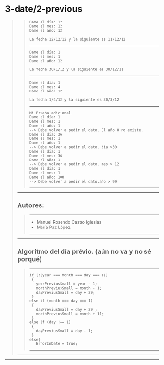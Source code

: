 # 3-date/2-previous
>>~~~
>>Dame el día: 12
>>Dame el mes: 12
>>Dame el año: 12
>>
>>La fecha 12/12/12 y la siguiente es 11/12/12
>>~~~  
>>---  
>>~~~
>>Dame el día: 1
>>Dame el mes: 1
>>Dame el año: 12
>>
>>La fecha 30/1/12 y la siguiente es 30/12/11
>>~~~
>>---  
>>~~~
>>Dame el día: 1
>>Dame el mes: 4
>>Dame el año: 12
>>
>>La fecha 1/4/12 y la siguiente es 30/3/12
>>~~~ 
>>--- 
>>~~~ 
>> Mi Prueba adicional.
>>Dame el día: 1
>>Dame el mes: 1
>>Dame el año: 1
>> --> Debe volver a pedir el dato. El año 0 no existe.
>>Dame el día: 36
>>Dame el mes: 1
>>Dame el año: 1
>> --> Debe volver a pedir el dato. día >30
>>Dame el día: 1
>>Dame el mes: 36
>>Dame el año: 1
>> --> Debe volver a pedir el dato. mes > 12
>>Dame el día: 1
>>Dame el mes: 1
>>Dame el año: 100
>> --> Debe volver a pedir el dato.año > 99
>>~~~ 
>>---  
>--- 
> ## Autores:  
>>--- 
>> * Manuel Rosendo Castro Iglesias.  
>> * María Paz López.  
>> --- 
>--- 
> ## Algoritmo del día prévio. (aún no va y no sé porqué)
>>--- 
>>~~~
>>if (!(year === month === day === 1))
>>  {
>>	  yearPreviusSmall = year - 1;
>>	  monthPreviusSmall = month - 1;
>>	  dayPreviusSmall = day + 29;
>>  }
>>else if (month === day === 1)
>>  {
>>	  dayPreviusSmall = day + 29 ;
>>	  monthPreviusSmall = month + 11;
>>  }
>>else if (day !== 1)
>>  {
>>	  dayPreviusSmall = day - 1;
>>  }
>>else{
>>	  ErrorInDate = true;
>>~~~
>>---
>---
---